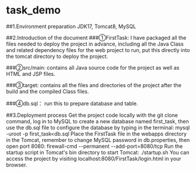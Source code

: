# task_demo
##1.Environment preparation
JDK17, Tomcat8, MySQL

##2.Introduction of the document
###①FirstTask: 
I have packaged all the files needed to deploy the project in advance, including all the Java Class and related dependency files for the web project to run, put this directly into the tomcat directory to deploy the project.

###②src/main: 
contains all Java source code for the project as well as HTML and JSP files.

###③target: 
contains all the files and directories of the project after the build and the compiled Class files.

###④db.sql：
run this to prepare database and table.

##3.Deployment process
Get the project code locally with the git clone command, log in to MySQL to create a new database named first_task, then use the db.sql file to configure the database by typing in the terminal:
    mysql -uroot -p first_task<db.sql
Place the FirstTask file in the webapps directory in the Tomcat, remember to change MySQL password in db.properties, then open port 8080:
    firewall-cmd --permanent --add-port=8080/tcp
Run the startup script in Tomcat's bin directory to start Tomcat:
    ./startup.sh
You can access the project by visiting localhost:8080/FirstTask/login.html in your browser.
